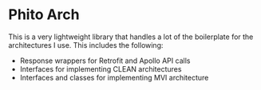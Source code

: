 # Phito Arch
This is a very lightweight library that handles a lot of the boilerplate for the architectures I use.
This includes the following:
* Response wrappers for Retrofit and Apollo API calls
* Interfaces for implementing CLEAN architectures 
* Interfaces and classes for implementing MVI architecture
